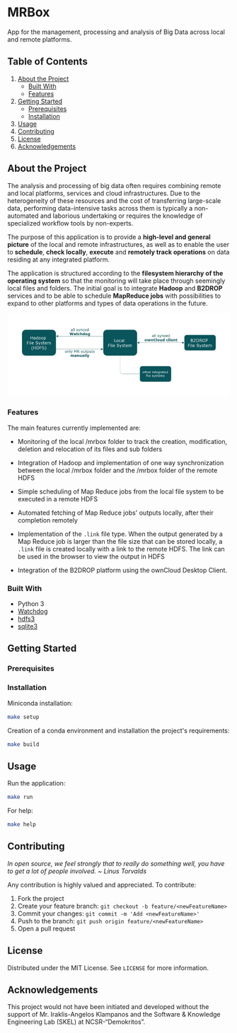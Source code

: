 # MRBox
App for the management, processing and analysis of Big Data across local and remote platforms.

## Table of Contents
1. [About the Project](https://github.com/AthinaKyriakou/mrbox#about-the-project)
    * [Built With](https://github.com/AthinaKyriakou/mrbox#built-with)
    * [Features](https://github.com/AthinaKyriakou/mrbox#features)
2. [Getting Started](https://github.com/AthinaKyriakou/mrbox#getting-started)
    * [Prerequisites](https://github.com/AthinaKyriakou/mrbox#prerequisites)
    * [Installation](https://github.com/AthinaKyriakou/mrbox#installation)
3. [Usage](https://github.com/AthinaKyriakou/mrbox#usage)
4. [Contributing](https://github.com/AthinaKyriakou/mrbox#contributing)
5. [License](https://github.com/AthinaKyriakou/mrbox#license)
6. [Acknowledgements](https://github.com/AthinaKyriakou/mrbox#acknowledgements)

## About the Project
The analysis and processing of big data often requires combining remote and local platforms, services and 
cloud infrastructures. Due to the heterogeneity of these resources and the cost of transferring large-scale data, 
performing data-intensive tasks across them is typically a non-automated and laborious undertaking or requires the 
knowledge of specialized workflow tools by non-experts. 

The purpose of this application is to provide a **high-level and general picture** of the local and remote 
infrastructures, as well as to enable the user to **schedule**, **check locally**, **execute** and 
**remotely track operations** on data residing at any integrated platform. 

The application is structured according to the **filesystem hierarchy of the operating system** so that the monitoring 
will take place through seemingly local files and folders. The initial goal is to integrate **Hadoop** and **B2DROP** 
services and to be able to schedule **MapReduce jobs** with possibilities to expand to other platforms and types of 
data operations in the future.

![High Level Design](/images/high_level_design.jpg)

### Features
The main features currently implemented are:

* Monitoring of the local /mrbox folder to track the creation, modification, deletion and relocation of its 
files and sub folders

* Integration of Hadoop and implementation of one way synchronization between the local /mrbox folder and the /mrbox 
folder of the remote HDFS

* Simple scheduling of Map Reduce jobs from the local file system to be executed in a remote HDFS 

* Automated fetching of Map Reduce jobs' outputs locally, after their completion remotely

* Implementation of the ```.link``` file type. When the output generated by a Map Reduce job is larger than the file 
size that can be stored locally, a ```.link``` file is created locally with a link to the remote HDFS. The link can be 
used in the browser to view the output in HDFS

* Integration of the B2DROP platform using the ownCloud Desktop Client.

### Built With
* Python 3
* [Watchdog](https://pypi.org/project/watchdog/) 
* [hdfs3](https://hdfs3.readthedocs.io/en/latest/index.html)
* [sqlite3](https://docs.python.org/3/library/sqlite3.html)


## Getting Started
### Prerequisites

### Installation
Miniconda installation:
```bash
make setup
```
Creation of a conda environment and installation the project's requirements:
```bash
make build 
```
	
## Usage
Run the application:
```bash
make run 
```
For help:
```bash
make help 
```
## Contributing
_In open source, we feel strongly that to really do something well, you have to get a lot of people involved. 
~ Linus Torvalds_

Any contribution is highly valued and appreciated. To contribute:

1. Fork the project
2. Create your feature branch: ```git checkout -b feature/<newFeatureName>```
3. Commit your changes: ```git commit -m 'Add <newFeatureName>'```
4. Push to the branch: ```git push origin feature/<newFeatureName>```
5. Open a pull request

## License
Distributed under the MIT License. See `LICENSE` for more information.

## Acknowledgements
This project would not have been initiated and developed without the support of Mr. Iraklis-Angelos Klampanos and the 
Software & Knowledge Engineering Lab (SKEL) at NCSR-“Demokritos”.








